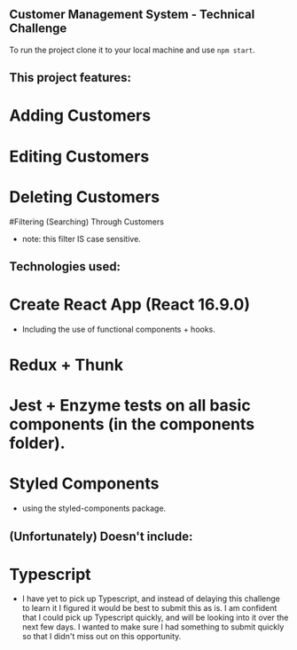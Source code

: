 ## Customer Management System - Technical Challenge

To run the project clone it to your local machine and use `npm start`.

## This project features:

# Adding Customers

# Editing Customers

# Deleting Customers

#Filtering (Searching) Through Customers

- note: this filter IS case sensitive.

## Technologies used:

# Create React App (React 16.9.0)

- Including the use of functional components + hooks.

# Redux + Thunk

# Jest + Enzyme tests on all basic components (in the components folder).

# Styled Components

- using the styled-components package.

## (Unfortunately) Doesn't include:

# Typescript

- I have yet to pick up Typescript, and instead of delaying this challenge to learn it I figured it would be best to submit this as is. I am confident that I could pick up Typescript quickly, and will be looking into it over the next few days. I wanted to make sure I had something to submit quickly so that I didn't miss out on this opportunity.
